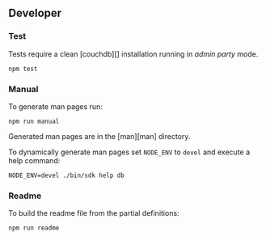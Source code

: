 ## Developer

### Test

Tests require a clean [couchdb][] installation running in *admin party* mode.

```
npm test
```

### Manual

To generate man pages run:

```
npm run manual
```

Generated man pages are in the [man][man] directory.

To dynamically generate man pages set `NODE_ENV` to `devel` and execute a help command:

```
NODE_ENV=devel ./bin/sdk help db
```

### Readme

To build the readme file from the partial definitions:

```
npm run readme
```
